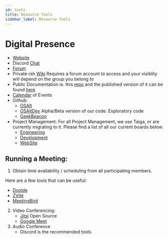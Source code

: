 ```yaml
---
id: tools
title: Resource Tools
sidebar_label: Resource Tools
---
```

# Digital Presence

  * [Website](https://www.geekbeacon.org)
  * Discord [Chat]()
  * [Forum](https://forum.geekbeacon.org)
  * Private-ish [Wiki](https://wiki.geebeacon.org) Requires a forum account to access and your visiblity will depend on the group you belong to
  * Public Documentation ie. this [repo](https://github.com/GeekBeacon/geekbeacon-docs) and the published version of it can be found [here](https://geekbeacon.github.io/)
  * [Calendar](https://forum.geekbeacon.org/t/geek-beacon-calendar/625) of Events
  * Github:
     - [OSAlt](https://github.com/orgs/OSAlt/)
     - [OSAltDev](https://github.com/orgs/OSAltDev/) Alpha/Beta version of our code.  Exploratory code
     - [GeekBeacon](https://github.com/orgs/GeekBeacon/)
  * Project Management:
     For all Project Management, we use Taiga, or are currently migrating to it.  Please find a list of all our current boards below.
      - [Engineering](https://tree.taiga.io/project/safaci2000-geek-beacon-engineering/timeline)
      - [Development](https://tree.taiga.io/project/geek-beacon-gb-development/timeline)
      - [WebSite](https://tree.taiga.io/project/geek-beacon-osaltgeek-beacon-site/timeline)


## Running a Meeting:

1. Obtain time availability / scheduling from all participating members.

Here are a few tools that can be useful:
   - [Doolde](https://doodle.com/en/)
   - [ZVite](https://zvite.co/)
   - [MeetingBird](https://meetingbird.com/)
2. Video Conferencing:
    - [Jitsi](https://jitsi.org/) Open Source
    - [Google Meet](https://meet.google.com/_meet)
3. Audio Conference
   - Discord is the recommended tools.

